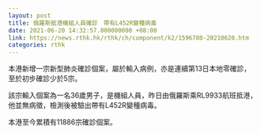 ```yaml
---
layout: post
title: 俄羅斯抵港機組人員確診　帶有L452R變種病毒
date: 2021-06-20 14:32:57.000000000 +08:00
link: https://news.rthk.hk/rthk/ch/component/k2/1596780-20210620.htm
categories: rthk
---
```


本港新增一宗新型肺炎確診個案，屬於輸入病例，亦是連續第13日本地零確診，至於初步確診少於5宗。

該宗輸入個案為一名36歲男子，是機組人員，昨日由俄羅斯乘RL9933航班抵港，他並無病徵，檢測後被驗出帶有L452R變種病毒。

本港至今累積有11886宗確診個案。

